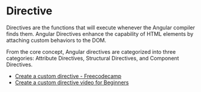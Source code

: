 # Directive

Directives are the functions that will execute whenever the Angular compiler finds them. Angular Directives enhance the capability of HTML elements by attaching custom behaviors to the DOM.

From the core concept, Angular directives are categorized into three categories: Attribute Directives, Structural Directives, and Component Directives.

- [Create a custom directive - Freecodecamp](https://www.freecodecamp.org/news/angular-directives-learn-how-to-use-or-create-custom-directives-in-angular-c9b133c24442/)
- [Create a custom directive video for Beginners](https://www.youtube.com/watch?v=AoN56g6UAsE)